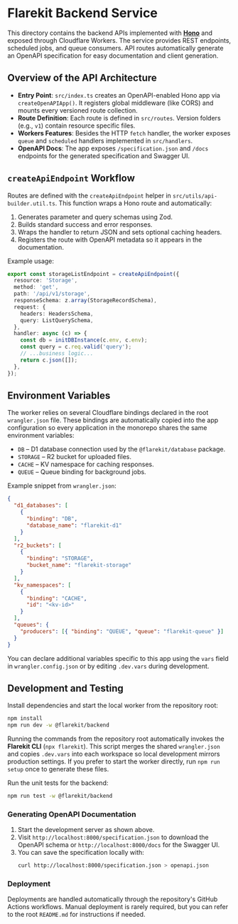 # Flarekit Backend Service

This directory contains the backend APIs implemented with **[Hono](https://hono.dev/)** and exposed through Cloudflare Workers. The service provides REST endpoints, scheduled jobs, and queue consumers. API routes automatically generate an OpenAPI specification for easy documentation and client generation.

## Overview of the API Architecture

- **Entry Point**: `src/index.ts` creates an OpenAPI-enabled Hono app via `createOpenAPIApp()`. It registers global middleware (like CORS) and mounts every versioned route collection.
- **Route Definition**: Each route is defined in `src/routes`. Version folders (e.g., `v1`) contain resource specific files.
- **Workers Features**: Besides the HTTP `fetch` handler, the worker exposes `queue` and `scheduled` handlers implemented in `src/handlers`.
- **OpenAPI Docs**: The app exposes `/specification.json` and `/docs` endpoints for the generated specification and Swagger UI.

## `createApiEndpoint` Workflow

Routes are defined with the `createApiEndpoint` helper in `src/utils/api-builder.util.ts`. This function wraps a Hono route and automatically:

1. Generates parameter and query schemas using Zod.
2. Builds standard success and error responses.
3. Wraps the handler to return JSON and sets optional caching headers.
4. Registers the route with OpenAPI metadata so it appears in the documentation.

Example usage:

```ts
export const storageListEndpoint = createApiEndpoint({
  resource: 'Storage',
  method: 'get',
  path: '/api/v1/storage',
  responseSchema: z.array(StorageRecordSchema),
  request: {
    headers: HeadersSchema,
    query: ListQuerySchema,
  },
  handler: async (c) => {
    const db = initDBInstance(c.env, c.env);
    const query = c.req.valid('query');
    // ...business logic...
    return c.json([]);
  },
});
```

## Environment Variables

The worker relies on several Cloudflare bindings declared in the root `wrangler.json` file. These bindings are automatically copied into the app configuration so every application in the monorepo shares the same environment variables:

- `DB` – D1 database connection used by the `@flarekit/database` package.
- `STORAGE` – R2 bucket for uploaded files.
- `CACHE` – KV namespace for caching responses.
- `QUEUE` – Queue binding for background jobs.

Example snippet from `wrangler.json`:

```json
{
  "d1_databases": [
    {
      "binding": "DB",
      "database_name": "flarekit-d1"
    }
  ],
  "r2_buckets": [
    {
      "binding": "STORAGE",
      "bucket_name": "flarekit-storage"
    }
  ],
  "kv_namespaces": [
    {
      "binding": "CACHE",
      "id": "<kv-id>"
    }
  ],
  "queues": {
    "producers": [{ "binding": "QUEUE", "queue": "flarekit-queue" }]
  }
}
```

You can declare additional variables specific to this app using the `vars` field in `wrangler.config.json` or by editing `.dev.vars` during development.

## Development and Testing

Install dependencies and start the local worker from the repository root:

```bash
npm install
npm run dev -w @flarekit/backend
```

Running the commands from the repository root automatically invokes the **Flarekit CLI** (`npx flarekit`). This script merges the shared `wrangler.json` and copies `.dev.vars` into each workspace so local development mirrors production settings. If you prefer to start the worker directly, run `npm run setup` once to generate these files.

Run the unit tests for the backend:

```bash
npm run test -w @flarekit/backend
```

### Generating OpenAPI Documentation

1. Start the development server as shown above.
2. Visit `http://localhost:8000/specification.json` to download the OpenAPI schema or `http://localhost:8000/docs` for the Swagger UI.
3. You can save the specification locally with:
   ```bash
   curl http://localhost:8000/specification.json > openapi.json
   ```

### Deployment

Deployments are handled automatically through the repository's GitHub Actions workflows. Manual deployment is rarely required, but you can refer to the root `README.md` for instructions if needed.
